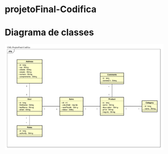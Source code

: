# projetoFinal-Codifica


# Diagrama de classes

![Texto alternativo](./frontend/src/assets/diagrama.png)

